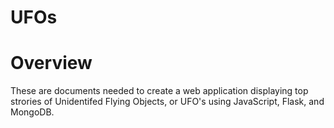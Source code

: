 # UFOs

# Overview 
These are documents needed to create a web application displaying top strories of Unidentifed Flying Objects, or UFO's using JavaScript, Flask, and MongoDB. 

# 
